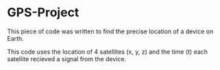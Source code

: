 # GPS-Project
This piece of code was written to find the precise location of a device on Earth.

This code uses the location of 4 satellites (x, y, z) and the time (t) each satellite recieved a signal from the device. 
